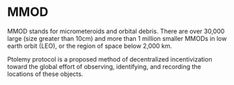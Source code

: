 # MMOD

MMOD stands for micrometeroids and orbital debris. There are over 30,000 large (size greater than 10cm) and more than 1 million smaller MMODs in low earth orbit (LEO), or the region of space below 2,000 km.

Ptolemy protocol is a proposed method of decentralized incentivization toward the global effort of observing, identifying, and recording the locations of these objects.


